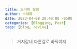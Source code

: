 ```yaml
---
title: 드디어 살림
author: 수채화
date: 2023-04-08 20:40:00 -0500
categories: [Blogging, Post]
tags: [blog, revive]
---
```


> 거지같네 다른걸로 바꿔야지